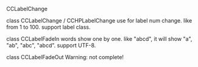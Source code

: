 CCLabelChange

class CCLabelChange / CCHPLabelChange
use for label num change.  like from 1 to 100.
support label class.

class CCLabelFadeIn
words show one by one. like "abcd", it will show "a", "ab", "abc", "abcd".
support UTF-8.

class CCLabelFadeOut
Warning: not complete!
